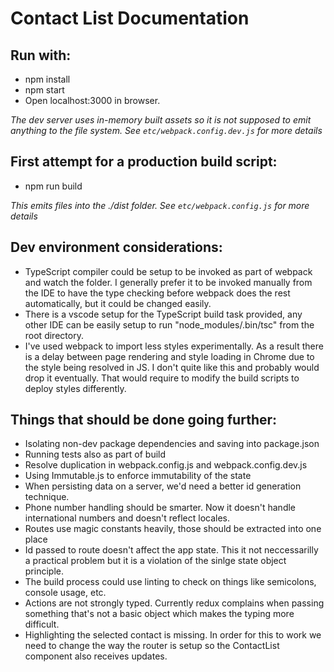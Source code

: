 Contact List Documentation
===

Run with:
---

* npm install
* npm start
* Open localhost:3000 in browser.

_The dev server uses in-memory built assets so it is not supposed to emit anything_
_to the file system._
_See `etc/webpack.config.dev.js` for more details_


First attempt for a production build script:
---
* npm run build

_This emits files into the ./dist folder._
_See `etc/webpack.config.js` for more details_

Dev environment considerations:
---

* TypeScript compiler could be setup to be invoked as part of webpack and watch the folder.
  I generally prefer it to be invoked manually from the IDE to have the type checking
  before webpack does the rest automatically, but it could be changed easily. 
* There is a vscode setup for the TypeScript build task provided, any other IDE can be easily
  setup to run "node_modules/.bin/tsc" from the root directory.
* I've used webpack to import less styles experimentally. As a result there is a delay between
  page rendering and style loading in Chrome due to the style being resolved in JS.
  I don't quite like this and probably would drop it eventually. That would require to modify the
  build scripts to deploy styles differently.

Things that should be done going further:
---

* Isolating non-dev package dependencies and saving into package.json
* Running tests also as part of build 
* Resolve duplication in webpack.config.js and webpack.config.dev.js
* Using Immutable.js to enforce immutability of the state
* When persisting data on a server, we'd need a better id generation technique. 
* Phone number handling should be smarter. Now it doesn't handle international numbers and doesn't
  reflect locales.
* Routes use magic constants heavily, those should be extracted into one place
* Id passed to route doesn't affect the app state. This it not neccessarilly a practical problem
  but it is a violation of the sinlge state object principle.
* The build process could use linting to check on things like semicolons, console usage, etc.
* Actions are not strongly typed. Currently redux complains when passing something that's not a basic
  object which makes the typing more difficult.
* Highlighting the selected contact is missing. In order for this to work we need to change the way
  the router is setup so the ContactList component also receives updates.